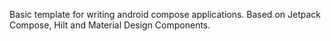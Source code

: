 Basic template for writing android compose applications.
Based on Jetpack Compose, Hilt and Material Design Components.